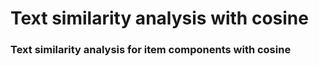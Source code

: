 # **Text similarity analysis with cosine**

### Text similarity analysis for item components with cosine
